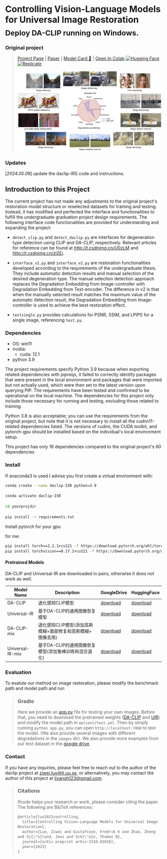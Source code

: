 # Controlling Vision-Language Models for Universal Image Restoration <br><sub>Deploy DA-CLIP running on Windows. </sub>

### Original project

> [Project Page](https://algolzw.github.io/daclip-uir) | [Paper](https://arxiv.org/abs/2310.01018) | [Model Card 🤗](https://huggingface.co/weblzw/daclip-uir-ViT-B-32-irsde) | [Open In Colab](https://colab.research.google.com/github/camenduru/daclip-uir-colab/blob/main/daclip_uir_gradio_colab.ipynb)
> [![Hugging Face](https://img.shields.io/badge/Demo-%F0%9F%A4%97%20Hugging%20Face-blue)](https://huggingface.co/spaces/fffiloni/DA-CLIP) 
> [![Replicate](https://replicate.com/cjwbw/daclip-uir/badge)](https://replicate.com/cjwbw/daclip-uir) 
>
> ![daclip](figs/teaser.jpg)
>

### Updates

[*2024.05.0*9]  update the daclip-IRS code and instructions.

## Introduction to this Project

The current project has not made any adjustments to the original project's restoration model structure or reselected datasets for training and testing. Instead, it has modified and perfected the interface and functionalities to fulfill the undergraduate graduation project design requirements. The following interface code functionalities are provided for understanding and expanding the project:

- `detect_clip.py` and `detect_daclip.py` are interfaces for degeneration type detection using CLIP and DA-CLIP, respectively. Relevant articles for reference can be found at http://t.csdnimg.cn/U0zLM and http://t.csdnimg.cn/zl2Ei.
- `interface_v1.py` and `interface_v2.py` are restoration functionalities developed according to the requirements of the undergraduate thesis. They include automatic detection results and manual selection of the desired degeneration type. The manual selection detection approach replaces the Degradation Embedding from Image-controller with Degradation Embedding from Text-encoder. The difference in v2 is that when the manually selected result matches the maximum value of the automatic detection result, the Degradation Embedding from Image-controller is used to achieve the best restoration effect.

- `testsingle.py` provides calculations for PSNR, SSIM, and LPIPS for a single image, referencing `test.py`.

### Dependencies

* OS: win11
* nvidia:
  - cuda: 12.1
* python 3.9

The project requirements specify Python 3.9 because when exporting related dependencies with pipreqs, it failed to correctly identify packages that were present in the local environment and packages that were imported but not actually used, which were then set to the latest version upon querying PIP. The requirements have been tested and confirmed to be operational on the local machine. The dependencies for this project only include those necessary for running and testing, excluding those related to training. 

Python 3.8 is also acceptable; you can use the requirements from the original project, but note that it is not necessary to install all the cudnn11-related dependencies listed. The versions of cudnn, the CUDA toolkit, and pytorch-gpu should be installed based on the individual's local environment setup.

This project has only 16 dependencies compared to the original project's 60 dependencies

### Install

If anaconda3 is used I advise you first create a virtual environment with:

```bash
conda create --name daclip-ISR python=3.9 

conda activate daclip-ISR 

cd yourprojdir

pip install -r requirements.txt
```

Install pytorch for your gpu

for me:

```bash
pip install torch==2.2.1+cu121 -f https://download.pytorch.org/whl/torch_stable.html
pip install torchvision==0.17.1+cu121 -f https://download.pytorch.org/whl/torch_stable.html
```

#### Pretrained Models

DA-CLIP and Universal-IR are downloaded in pairs, otherwise it does not work as well.

| Model Name       | Description                                                 | GoogleDrive                                                  | HuggingFace                                                  |
| ---------------- | ----------------------------------------------------------- | ------------------------------------------------------------ | ------------------------------------------------------------ |
| DA-CLIP          | 退化感知CLIP模型                                            | [download](https://drive.google.com/file/d/1A6u4CaVrcpcZckGUNzEXqMF8x_JXsZdX/view?usp=sharing) | [download](https://huggingface.co/weblzw/daclip-uir-ViT-B-32-irsde/blob/main/daclip_ViT-B-32.pt) |
| Universal-IR     | 基于DA-CLIP的通用图像恢复模型                               | [download](https://drive.google.com/file/d/1eXsyrmAbWOvhIY4Wbt5v4IxaggA5aZMG/view?usp=sharing) | [download](https://huggingface.co/weblzw/daclip-uir-ViT-B-32-irsde/blob/main/universal-ir.pth) |
| DA-CLIP-mix      | 退化感知CLIP模型(添加高斯模糊+面部修复和高斯模糊+ 图像去雨) | [download](https://drive.google.com/file/d/12KZK9Apx74pU23OGG9YSybd6gzN_PuGU/view?usp=sharing) | [download](https://huggingface.co/weblzw/daclip-uir-ViT-B-32-irsde/blob/main/daclip_ViT-B-32_mix.pt) |
| Universal-IR-mix | 基于DA-CLIP的通用图像恢复模型(添加鲁棒训练和混合退化)       | [download](https://drive.google.com/file/d/1HRgsEUCw4_m6CC_XYpJGHNjuIMd1jAcm/view?usp=sharing) | [download](https://huggingface.co/weblzw/daclip-uir-ViT-B-32-irsde/blob/main/universal-ir-mix.pth) |

### Evaluation

To evalute our method on image restoration, please modify the benchmark path and model path and run



> ### Gradio
>
> Here we provide an [app.py](https://github.com/Algolzw/daclip-uir/tree/main/universal-image-restoration/config/daclip-sde/app.py) file for testing your own images. Before that, you need to download the pretrained weights ([DA-CLIP](https://drive.google.com/file/d/1A6u4CaVrcpcZckGUNzEXqMF8x_JXsZdX/view?usp=sharing) and [UIR](https://drive.google.com/file/d/1eXsyrmAbWOvhIY4Wbt5v4IxaggA5aZMG/view?usp=sharing)) and modify the model path in `options/test.yml`. Then by simply running `python app.py`, you can open `http://localhost:7860` to test the model. (We also provide several images with different degradations in the `images` dir). We also provide more examples from our test dataset in the [google drive](https://drive.google.com/file/d/1C1nmP5kJXzxrULxTMVWF5P30qezqP6kn/view?usp=sharing).
>

### Contact

If you have any inquiries, please feel free to reach out to the author of the daclip project at [ziwei.luo@it.uu.se](mailto:ziwei.luo@it.uu.se), or alternatively, you may contact the author of this project at [liyangh123@gmail.com](mailto:liyangh123@gmail.com).

> ### Citations
>
> Ifcode helps your research or work, please consider citing the paper.
> The following are BibTeX references:
>
> ```
> @article{luo2023controlling,
>   title={Controlling Vision-Language Models for Universal Image Restoration},
>   author={Luo, Ziwei and Gustafsson, Fredrik K and Zhao, Zheng and Sj{\"o}lund, Jens and Sch{\"o}n, Thomas B},
>   journal={arXiv preprint arXiv:2310.01018},
>   year={2023}
> }
> ```
>

